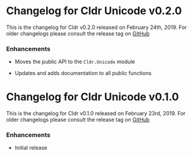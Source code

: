 # Changelog for Cldr Unicode v0.2.0

This is the changelog for Cldr v0.2.0 released on February 24th, 2019.  For older changelogs please consult the release tag on [GitHub](https://github.com/kipcole9/cldr/tags)

### Enhancements

* Moves the public API to the `Cldr.Unicode` module

* Updates and adds documentation to all public functions

# Changelog for Cldr Unicode v0.1.0

This is the changelog for Cldr v0.1.0 released on February 23rd, 2019.  For older changelogs please consult the release tag on [GitHub](https://github.com/kipcole9/cldr/tags)

### Enhancements

* Initial release
